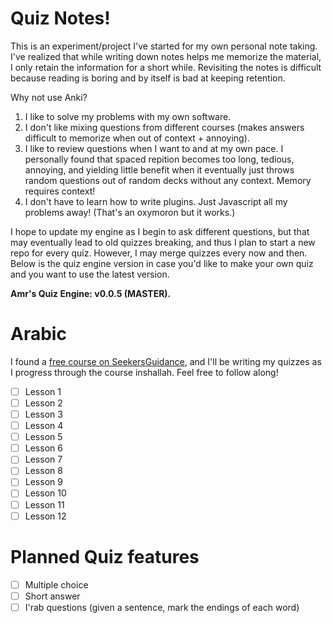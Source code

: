 # Quiz Notes!
This is an experiment/project I've started for my own personal note taking. I've realized that while writing down notes helps me memorize the material, I only retain the information for a short while. Revisiting the notes is difficult because reading is boring and by itself is bad at keeping retention.

Why not use Anki?
1. I like to solve my problems with my own software.
2. I don't like mixing questions from different courses (makes answers difficult to memorize when out of context + annoying).
3. I like to review questions when I want to and at my own pace. I personally found that spaced repition becomes too long, tedious, annoying, and yielding little benefit when it eventually just throws random questions out of random decks without any context. Memory requires context!
4. I don't have to learn how to write plugins. Just Javascript all my problems away! (That's an oxymoron but it works.)

I hope to update my engine as I begin to ask different questions, but that may eventually lead to old quizzes breaking, and thus I plan to start a new repo for every quiz. However, I may merge quizzes every now and then. Below is the quiz engine version in case you'd like to make your own quiz and you want to use the latest version.

**Amr's Quiz Engine: v0.0.5 (MASTER).**

# Arabic

I found a [free course on SeekersGuidance](https://academy.seekersguidance.org/enrol/index.php?id=126), and I'll be writing my quizzes as I progress through the course inshallah. Feel free to follow along!

- [ ] Lesson 1
- [ ] Lesson 2
- [ ] Lesson 3
- [ ] Lesson 4
- [ ] Lesson 5
- [ ] Lesson 6
- [ ] Lesson 7
- [ ] Lesson 8
- [ ] Lesson 9
- [ ] Lesson 10
- [ ] Lesson 11
- [ ] Lesson 12

# Planned Quiz features

- [ ] Multiple choice
- [ ] Short answer
- [ ] I'rab questions (given a sentence, mark the endings of each word)
